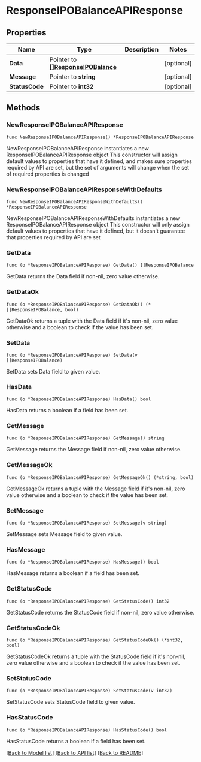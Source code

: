 # ResponseIPOBalanceAPIResponse

## Properties

Name | Type | Description | Notes
------------ | ------------- | ------------- | -------------
**Data** | Pointer to [**[]ResponseIPOBalance**](ResponseIPOBalance.md) |  | [optional] 
**Message** | Pointer to **string** |  | [optional] 
**StatusCode** | Pointer to **int32** |  | [optional] 

## Methods

### NewResponseIPOBalanceAPIResponse

`func NewResponseIPOBalanceAPIResponse() *ResponseIPOBalanceAPIResponse`

NewResponseIPOBalanceAPIResponse instantiates a new ResponseIPOBalanceAPIResponse object
This constructor will assign default values to properties that have it defined,
and makes sure properties required by API are set, but the set of arguments
will change when the set of required properties is changed

### NewResponseIPOBalanceAPIResponseWithDefaults

`func NewResponseIPOBalanceAPIResponseWithDefaults() *ResponseIPOBalanceAPIResponse`

NewResponseIPOBalanceAPIResponseWithDefaults instantiates a new ResponseIPOBalanceAPIResponse object
This constructor will only assign default values to properties that have it defined,
but it doesn't guarantee that properties required by API are set

### GetData

`func (o *ResponseIPOBalanceAPIResponse) GetData() []ResponseIPOBalance`

GetData returns the Data field if non-nil, zero value otherwise.

### GetDataOk

`func (o *ResponseIPOBalanceAPIResponse) GetDataOk() (*[]ResponseIPOBalance, bool)`

GetDataOk returns a tuple with the Data field if it's non-nil, zero value otherwise
and a boolean to check if the value has been set.

### SetData

`func (o *ResponseIPOBalanceAPIResponse) SetData(v []ResponseIPOBalance)`

SetData sets Data field to given value.

### HasData

`func (o *ResponseIPOBalanceAPIResponse) HasData() bool`

HasData returns a boolean if a field has been set.

### GetMessage

`func (o *ResponseIPOBalanceAPIResponse) GetMessage() string`

GetMessage returns the Message field if non-nil, zero value otherwise.

### GetMessageOk

`func (o *ResponseIPOBalanceAPIResponse) GetMessageOk() (*string, bool)`

GetMessageOk returns a tuple with the Message field if it's non-nil, zero value otherwise
and a boolean to check if the value has been set.

### SetMessage

`func (o *ResponseIPOBalanceAPIResponse) SetMessage(v string)`

SetMessage sets Message field to given value.

### HasMessage

`func (o *ResponseIPOBalanceAPIResponse) HasMessage() bool`

HasMessage returns a boolean if a field has been set.

### GetStatusCode

`func (o *ResponseIPOBalanceAPIResponse) GetStatusCode() int32`

GetStatusCode returns the StatusCode field if non-nil, zero value otherwise.

### GetStatusCodeOk

`func (o *ResponseIPOBalanceAPIResponse) GetStatusCodeOk() (*int32, bool)`

GetStatusCodeOk returns a tuple with the StatusCode field if it's non-nil, zero value otherwise
and a boolean to check if the value has been set.

### SetStatusCode

`func (o *ResponseIPOBalanceAPIResponse) SetStatusCode(v int32)`

SetStatusCode sets StatusCode field to given value.

### HasStatusCode

`func (o *ResponseIPOBalanceAPIResponse) HasStatusCode() bool`

HasStatusCode returns a boolean if a field has been set.


[[Back to Model list]](../README.md#documentation-for-models) [[Back to API list]](../README.md#documentation-for-api-endpoints) [[Back to README]](../README.md)


